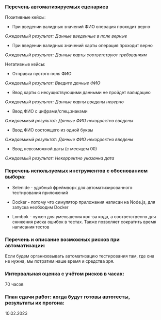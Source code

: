 ### Перечень автоматизируемых сценариев
Позитивные кейсы:

- При введении валидных значений ФИО операция проходит верно 

*Ожидаемый результат: Данные введенные в поле верные*
- При введении валидных значений карты операция проходит верно

*Ожидаемый результат: Данные карты соответствуют требованиям*


Негативные кейсы:
- Отправка пустого поля ФИО

*Ожидаемый результат: Введите данные ФИО*
- Ввод карты с несущиствующими данными не пройдет валидацию

*Ожидаемый результат: Данные карны введены неверно*
- Ввод ФИО с цифрами/спец.знаками

*Ожидаеммый результат: Данные ФИО некорректно введены*
- Ввод ФИО состоящего из одной буквы

*Ожидаеммый результат: Данные ФИО некорректно введены*
- Ввод невозможной даты (с месяцем 00)

*Ожидаемый результат: Некорректно указанна дата*


### Перечень используемых инструментов с обоснованием выбора:
- Selenide - удобный фреймворк для автоматизированного тестирования приложений


- Docker - потому что симулятор приложения написан на Node.js, для запуска необходим Docker


- Lombok - нужен для уменьшения кол-ва кода, а соответственно для снижения риска ошибок в тестах. Также позволяет сократить время написания тестов

### Перечень и описание возможных рисков при автоматизации:
Если будем организовывать автоматизацию тестирования там, где она не нужна, мы потратим наше время и средства зря.

### Интервальная оценка с учётом рисков в часах:
70 часов

### План сдачи работ: когда будут готовы автотесты, результаты их прогона:
10.02.2023
